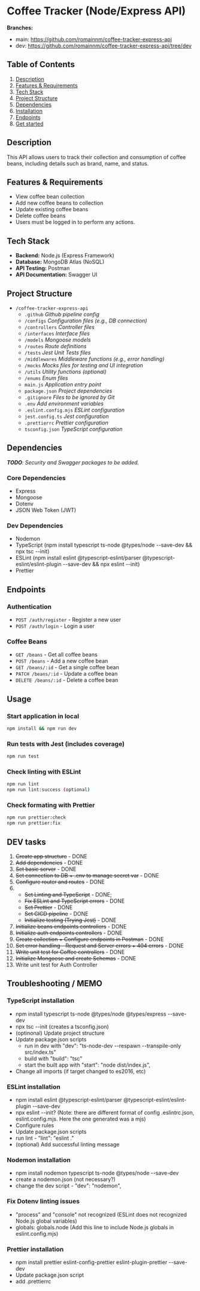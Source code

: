 # Coffee Tracker (Node/Express API)

**Branches:**

-   main: https://github.com/romainnm/coffee-tracker-express-api
-   dev: https://github.com/romainnm/coffee-tracker-express-api/tree/dev

## Table of Contents

1. [Description](#description)
2. [Features & Requirements](#features--requirements)
3. [Tech Stack](#tech-stack)
4. [Project Structure](#project-structure)
5. [Dependencies](#dependencies)
6. [Installation](#installation)
7. [Endpoints](#endpoints)
8. [Get started](#get-started)

## Description

This API allows users to track their collection and consumption of coffee beans, including details such as brand, name, and status.

## Features & Requirements

-   View coffee bean collection
-   Add new coffee beans to collection
-   Update existing coffee beans
-   Delete coffee beans
-   Users must be logged in to perform any actions.

## Tech Stack

-   **Backend:** Node.js (Express Framework)
-   **Database:** MongoDB Atlas (NoSQL)
-   **API Testing:** Postman
-   **API Documentation:** Swagger UI

## Project Structure

-   `/coffee-tracker-express-api`
    -   `.github` _Github pipeline config_
    -   `/configs` _Configuration files (e.g., DB connection)_
    -   `/controllers` _Controller files_
    -   `/interfaces` _Interface files_
    -   `/models` _Mongoose models_
    -   `/routes` _Route definitions_
    -   `/tests` _Jest Unit Tests files_
    -   `/middlewares` _Middleware functions (e.g., error handling)_
    -   `/mocks` _Mocks files for testing and UI integration_
    -   `/utils` _Utility functions (optional)_
    -   `/enums` _Enum files_
    -   `main.js` _Application entry point_
    -   `package.json` _Project dependencies_
    -   `.gitignore` _Files to be ignored by Git_
    -   `.env` _Add environment variables_
    -   `.eslint.config.mjs` _ESLint configuration_
    -   `jest.config.ts` _Jest configuration_
    -   `.prettierrc` _Prettier configuration_
    -   `tsconfig.json` _TypeScript configuration_

## Dependencies

_**TODO**: Security and Swagger packages to be added._

### Core Dependencies

-   Express
-   Mongoose
-   Dotenv
-   JSON Web Token (JWT)

### Dev Dependencies

-   Nodemon
-   TypeScript (npm install typescript ts-node @types/node --save-dev && npx tsc --init)
-   ESLint (npm install eslint @typescript-eslint/parser @typescript-eslint/eslint-plugin --save-dev && npx eslint --init)
-   Prettier

## Endpoints

### Authentication

-   `POST /auth/register` - Register a new user
-   `POST /auth/login` - Login a user

### Coffee Beans

-   `GET /beans` - Get all coffee beans
-   `POST /beans` - Add a new coffee bean
-   `GET /beans/:id` - Get a single coffee bean
-   `PATCH /beans/:id` - Update a coffee bean
-   `DELETE /beans/:id` - Delete a coffee bean

## Usage

### Start application in local

```bash
npm install && npm run dev
```

### Run tests with Jest (includes coverage)

```bash
npm run test
```

### Check linting with ESLint

```bash
npm run lint
npm run lint:success (optional)
```

### Check formating with Prettier

```bash
npm run prettier:check
npm run prettier:fix
```

## DEV tasks

1. ~~Create app structure~~ - DONE
2. ~~Add dependencies~~ - DONE
3. ~~Set basic server~~ - DONE
4. ~~Set connection to DB + .env to manage secret var~~ - DONE
5. ~~Configure router and routes~~ - DONE
6.  - ~~Set Linting and TypeScript~~ - DONE;
    - ~~Fix ESLint and TypeScript errors~~ - DONE
    - ~~Set Prettier~~ - DONE
    - ~~Set CICD pipeline~~ - DONE
    - ~~Initialize testing (Trying Jest)~~ - DONE
7. ~~Initialize beans endpoints controllers~~ - DONE
8. ~~Initialize auth endpoints controllers~~ - DONE
9. ~~Create collection + Configure endpoints in Postman~~ - DONE
10. ~~Set error handling - Request and Server errors + 404 errors~~ - DONE
11. ~~Write unit test for Coffee controllers~~ - DONE
12. ~~Initialize Mongoose and create Schemas~~ - DONE
13. Write unit test for Auth Controller

## Troubleshooting / MEMO

### TypeScript installation

-   npm install typescript ts-node @types/node @types/express --save-dev
-   npx tsc --init (creates a tsconfig.json)
-   (optinonal) Update project structure
-   Update package.json scripts
    -   run in dev with "dev": "ts-node-dev --respawn --transpile-only src/index.ts"
    -   build with "build": "tsc"
    -   start the built app with "start": "node dist/index.js",
-   Change all imports (if target changed to es2016, etc)

### ESLint installation

-   npm install eslint @typescript-eslint/parser @typescript-eslint/eslint-plugin --save-dev
-   npx eslint --init? (Note: there are different format of config .eslintrc.json, eslint.config.mjs. Here the one generated was a mjs)
-   Configure rules
-   Update package.json scripts
-   run lint - "lint": "eslint ."
-   (optional) Add successful linting message

### Nodemon installation

-   npm install nodemon typescript ts-node @types/node --save-dev
-   create a nodemon.json (not necessary?)
-   change the dev script - "dev": "nodemon",

### Fix Dotenv linting issues

-   "process" and "console" not recognized (ESLint does not recognized Node.js global variables)
-   globals: globals.node (Add this line to include Node.js globals in eslint.config.mjs)

### Prettier installation

-   npm install prettier eslint-config-prettier eslint-plugin-prettier --save-dev
-   Update package.json script
-   add .prettierrc
